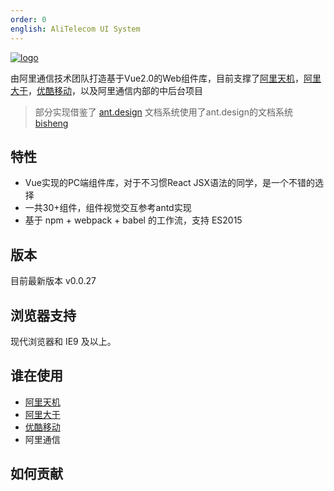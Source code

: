 ```yaml
---
order: 0
english: AliTelecom UI System
---
```


[![logo](http://img.alicdn.com/tps/TB16WYGPFXXXXX4XXXXXXXXXXXX-400-172.png)](github.com/aliqin/atui)


由阿里通信技术团队打造基于Vue2.0的Web组件库，目前支撑了[阿里天机](https://alitj.tmall.com/#!/)，[阿里大于](https://www.alidayu.com/)，[优酷移动](https://youku170.tmall.com/)，以及阿里通信内部的中后台项目

> 部分实现借鉴了 [ant.design](http://ant.design)
> 文档系统使用了ant.design的文档系统[bisheng](https://github.com/benjycui/bisheng)


## 特性

- Vue实现的PC端组件库，对于不习惯React JSX语法的同学，是一个不错的选择
- 一共30+组件，组件视觉交互参考antd实现
- 基于 npm + webpack + babel 的工作流，支持 ES2015

## 版本

目前最新版本 v0.0.27

## 浏览器支持

现代浏览器和 IE9 及以上。

## 谁在使用

- [阿里天机](https://alitj.tmall.com/#!/)
- [阿里大于](https://www.alidayu.com/)
- [优酷移动](https://youku170.tmall.com/)
- 阿里通信

## 如何贡献


